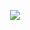 <p align="center"> <img src="https://github-readme-stats.vercel.app/api/top-langs/?username=danielvillacis&show_icons=true&theme=highcontrast&layout=compact"/>
